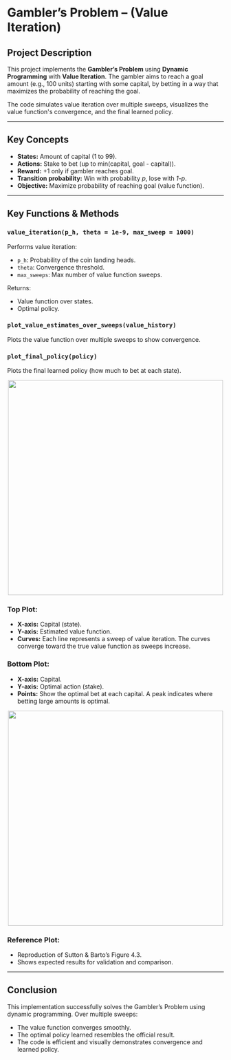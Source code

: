 # Gambler’s Problem – (Value Iteration)

## Project Description

This project implements the **Gambler’s Problem** using **Dynamic Programming** with **Value Iteration**. The gambler aims to reach a goal amount (e.g., 100 units) starting with some capital, by betting in a way that maximizes the probability of reaching the goal. 

The code simulates value iteration over multiple sweeps, visualizes the value function's convergence, and the final learned policy.

---

## Key Concepts

- **States:** Amount of capital (1 to 99).
- **Actions:** Stake to bet (up to min(capital, goal - capital)).
- **Reward:** +1 only if gambler reaches goal.
- **Transition probability:** Win with probability *p*, lose with *1-p*.
- **Objective:** Maximize probability of reaching goal (value function).

---

## Key Functions & Methods

### `value_iteration(p_h, theta = 1e-9, max_sweep = 1000)`
Performs value iteration:
- `p_h`: Probability of the coin landing heads.
- `theta`: Convergence threshold.
- `max_sweeps`: Max number of value function sweeps.

Returns:
- Value function over states.
- Optimal policy.

### `plot_value_estimates_over_sweeps(value_history)`
Plots the value function over multiple sweeps to show convergence.

### `plot_final_policy(policy)`
Plots the final learned policy (how much to bet at each state).

<p align="center">
  <img src="" width="500">
</p>

### Top Plot:
- **X-axis:** Capital (state).
- **Y-axis:** Estimated value function.
- **Curves:** Each line represents a sweep of value iteration. The curves converge toward the true value function as sweeps increase.

### Bottom Plot:
- **X-axis:** Capital.
- **Y-axis:** Optimal action (stake).
- **Points:** Show the optimal bet at each capital. A peak indicates where betting large amounts is optimal.

<p align="center">
  <img src="" width="500">
</p>

### Reference Plot:
- Reproduction of Sutton & Barto’s Figure 4.3.
- Shows expected results for validation and comparison.

---

## Conclusion

This implementation successfully solves the Gambler’s Problem using dynamic programming. Over multiple sweeps:
- The value function converges smoothly.
- The optimal policy learned resembles the official result.
- The code is efficient and visually demonstrates convergence and learned policy.
